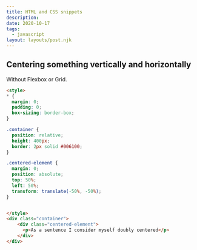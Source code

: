 ```yaml
---
title: HTML and CSS snippets
description:
date: 2020-10-17
tags:
  - javascript
layout: layouts/post.njk
---
```


## Centering something vertically and horizontally

Without Flexbox or Grid.

```html
<style>
* {
  margin: 0;
  padding: 0;
  box-sizing: border-box;
}

.container {
  position: relative;
  height: 400px;
  border: 2px solid #006100;
}

.centered-element {
  margin: 0;
  position: absolute;
  top: 50%;
  left: 50%;
  transform: translate(-50%, -50%);
}


</style>
<div class="container">
    <div class="centered-element">
      <p>As a sentence I consider myself doubly centered</p>
    </div>
</div>

```